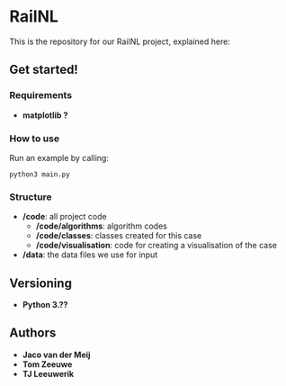 # RailNL
This is the repository for our RailNL project, explained here:

## Get started!
### Requirements
* **matplotlib ?**

### How to use
Run an example by calling:
```
python3 main.py
```

### Structure
- **/code**: all project code
  - **/code/algorithms**: algorithm codes
  - **/code/classes**: classes created for this case
  - **/code/visualisation**: code for creating a visualisation of the case
- **/data**: the data files we use for input


## Versioning
* **Python 3.??**

## Authors
* **Jaco van der Meij**
* **Tom Zeeuwe**
* **TJ Leeuwerik**